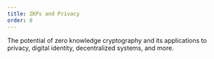 ```yaml
---
title: ZKPs and Privacy
order: 8
---
```


The potential of zero knowledge cryptography and its applications to privacy, digital identity, decentralized systems, and more.
